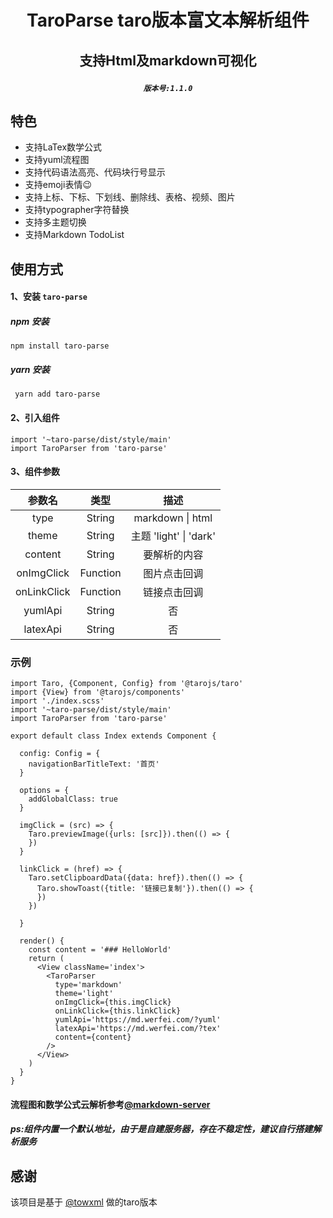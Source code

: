 # <p align="center">TaroParse taro版本富文本解析组件</p>
## <p align="center">支持Html及markdown可视化</p>
##### <p align="center"><code>版本号:1.1.0</code></p>
## 特色
- 支持LaTex数学公式
- 支持yuml流程图
- 支持代码语法高亮、代码块行号显示
- 支持emoji表情😉
- 支持上标、下标、下划线、删除线、表格、视频、图片
- 支持typographer字符替换
- 支持多主题切换
- 支持Markdown TodoList
## 使用方式
#### 1、安装 ` taro-parse `
##### npm 安装
` npm install taro-parse `
##### yarn 安装
` yarn add taro-parse`
#### 2、引入组件
``` 
import '~taro-parse/dist/style/main'
import TaroParser from 'taro-parse'
```
#### 3、组件参数
| 参数名 | 类型   |描述 |
| :---:  | :----: | :----: |
| type| String | markdown \| html|
| theme| String | 主题 'light' \| 'dark'|
| content| String | 要解析的内容 |
| onImgClick| Function|  图片点击回调|
| onLinkClick| Function| 链接点击回调 |
| yumlApi| String| 否 | yuml流程图云解析地址 |
| latexApi| String| 否 | latex数学公式云解析地址 |
### 示例
```
import Taro, {Component, Config} from '@tarojs/taro'
import {View} from '@tarojs/components'
import './index.scss'
import '~taro-parse/dist/style/main'
import TaroParser from 'taro-parse'

export default class Index extends Component {

  config: Config = {
    navigationBarTitleText: '首页'
  }

  options = {
    addGlobalClass: true
  }

  imgClick = (src) => {
    Taro.previewImage({urls: [src]}).then(() => {
    })
  }

  linkClick = (href) => {
    Taro.setClipboardData({data: href}).then(() => {
      Taro.showToast({title: '链接已复制'}).then(() => {
      })
    })

  }

  render() {
    const content = '### HelloWorld'
    return (
      <View className='index'>
        <TaroParser
          type='markdown'
          theme='light'
          onImgClick={this.imgClick}
          onLinkClick={this.linkClick}
          yumlApi='https://md.werfei.com/?yuml'
          latexApi='https://md.werfei.com/?tex'
          content={content}
        />
      </View>
    )
  }
}

```
#### 流程图和数学公式云解析参考[@markdown-server](https://github.com/sbfkcel/markdown-server) 
##### ps:组件内置一个默认地址，由于是自建服务器，存在不稳定性，建议自行搭建解析服务
## 感谢
该项目是基于 [@towxml](https://github.com/sbfkcel/towxml) 做的taro版本
